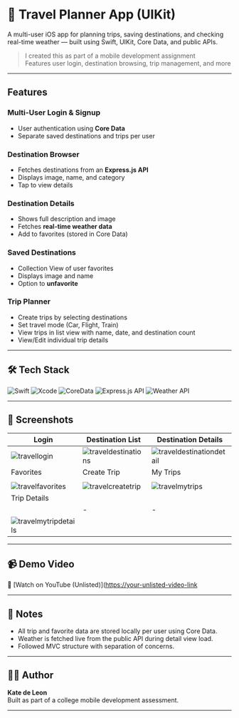 # 🧳 Travel Planner App (UIKit)

A multi-user iOS app for planning trips, saving destinations, and checking real-time weather — built using Swift, UIKit, Core Data, and public APIs.

> I created this as part of a mobile development assignment  
> Features user login, destination browsing, trip management, and more

---

## Features

### Multi-User Login & Signup
- User authentication using **Core Data**
- Separate saved destinations and trips per user

### Destination Browser
- Fetches destinations from an **Express.js API**
- Displays image, name, and category
- Tap to view details

### Destination Details
- Shows full description and image
- Fetches **real-time weather data**
- Add to favorites (stored in Core Data)

### Saved Destinations
- Collection View of user favorites
- Displays image and name
- Option to **unfavorite**

### Trip Planner
- Create trips by selecting destinations
- Set travel mode (Car, Flight, Train)
- View trips in list view with name, date, and destination count
- View/Edit individual trip details

---

## 🛠️ Tech Stack

![Swift](https://img.shields.io/badge/Swift-5.0-orange?style=for-the-badge&logo=swift)
![Xcode](https://img.shields.io/badge/Xcode-UIKit-blue?style=for-the-badge&logo=xcode)
![CoreData](https://img.shields.io/badge/Storage-CoreData-lightgrey?style=for-the-badge)
![Express.js API](https://img.shields.io/badge/API-Express.js-black?style=for-the-badge)
![Weather API](https://img.shields.io/badge/API-Weather-blue?style=for-the-badge)

---

## 📸 Screenshots

| Login                                                                                           | Destination List                                                                                       | Destination Details                                                                                         |
| ----------------------------------------------------------------------------------------------- | ------------------------------------------------------------------------------------------------------ | ----------------------------------------------------------------------------------------------------------- |
| ![travellogin](https://github.com/user-attachments/assets/da61892d-e3e6-421f-ba00-7134b55c71b1) | ![traveldestinations](https://github.com/user-attachments/assets/0948f07c-1ee3-45e4-8a09-51a2475ff685) | ![traveldestinationdetail](https://github.com/user-attachments/assets/c3f7deeb-8732-4cb5-a565-61fb35d0321f) |
| Favorites                                                                                           | Create Trip                                                                                          | My Trips                                                                                          |
|  |  |  |
| ![travelfavorites](https://github.com/user-attachments/assets/b2ace8bf-7ae4-44ef-aed3-c47bea4107ec) | ![travelcreatetrip](https://github.com/user-attachments/assets/d5fc0e09-9ecf-433c-84cc-3fa2bac52b5d) | ![travelmytrips](https://github.com/user-attachments/assets/04058a08-51db-4d52-a942-ec6363a83720) |
| Trip Details                                                                                            |   |   |
|  | - | - |
| ![travelmytripdetails](https://github.com/user-attachments/assets/7b88127d-7319-49c9-9ce3-4c2bb00aa0dc) |   |   |

---

## 📹 Demo Video

🎥 [Watch on YouTube (Unlisted)]([https://your-unlisted-video-link](https://www.youtube.com/watch?v=NQtSFJcvmOU)

---

## 📌 Notes

- All trip and favorite data are stored locally per user using Core Data.
- Weather is fetched live from the public API during detail view load.
- Followed MVC structure with separation of concerns.

---

## 👩‍💻 Author

**Kate de Leon**  
Built as part of a college mobile development assessment.

---

